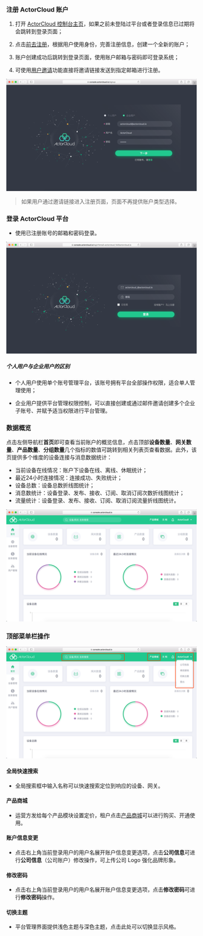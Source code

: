 

### 注册 ActorCloud 账户

1. 打开 [ActorCloud 控制台主页](https://console.actorcloud.io/)，如果之前未登陆过平台或者登录信息已过期将会跳转到登录页面；

2. 点击[前去注册](https://console.actorcloud.io/signup)，根据用户使用身份，完善注册信息，创建一个全新的账户；

3. 账户创建成功后跳转到登录页面，使用账户邮箱与密码即可登录系统；

4. 可使用[用户邀请](/user/user.md#用户邀请)功能直接将邀请链接发送到指定邮箱进行注册。

![sinup.png](_assets/sinup.png)

> 如果用户通过邀请链接进入注册页面，页面不再提供账户类型选择。



### 登录 ActorCloud 平台

- 使用已注册账号的邮箱和密码登录。

![login.png](_assets/login.png)



##### 个人用户与企业用户的区别

- 个人用户使用单个账号管理平台，该账号拥有平台全部操作权限，适合单人管理使用；

- 企业用户提供平台管理权限控制，可以直接创建或通过邮件邀请创建多个企业子账号、并赋予适当权限进行平台管理。

  


### 数据概览

点击左侧导航栏**首页**即可查看当前账户的概览信息，点击顶部**设备数量**、**网关数量**、**产品数量**、**分组数量**几个指标的数值可跳转到相关列表页查看数据。此外，该页提供多个维度的设备连接与消息数据统计：

- 当前设备在线情况：账户下设备在线、离线、休眠统计；
- 最近24小时连接情况：连接成功、失败统计；
- 设备总数：设备总数折线图统计；
- 消息数统计：设备登录、发布、接收、订阅、取消订阅次数折线图统计；
- 流量统计：设备登录、发布、接收、订阅、取消订阅流量折线图统计。

![overview.png](_assets/overview.png)



### 顶部菜单栏操作

![top_bar_details](_assets/image-20190313115640230.png)



#### 全局快速搜索

- 全局搜索框中输入名称可以快速搜索定位到响应的设备、网关。



#### 产品商城

- 运营方发给每个产品模块设置定价，租户点击[产品商城](products_mall/products_mall.md)可以进行购买、开通使用。




#### 账户信息变更

- 点击右上角当前登录用户的用户名展开账户信息变更选项，点击**公司信息**可进行**公司信息**（公司账户）修改操作，可上传公司 Logo 强化品牌形象。



#### 修改密码

- 点击右上角当前登录用户的用户名展开账户信息变更选项，点击**修改密码**可进行**修改密码**操作。



#### 切换主题

- 平台管理界面提供浅色主题与深色主题，点击此处可以切换显示风格。